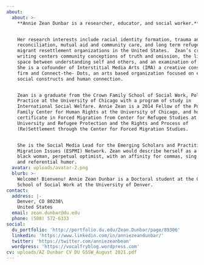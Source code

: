 ```yaml
---
about:
  about: >-
    **Annie Zean Dunbar is a researcher, educator, and social worker.**


    Her research interests include racial identity formation, trauma and
    reconciliation, mutual aid and community care, and long term refugee and
    migrant resettlement organizations in the United States.  Zean’s creative
    writing centers community conceptions of truth and omission, the liminal
    space between understanding self and others, and an examination of memory.
    She is a cofounder of Interstitial Media Arts (IMA) a creative consulting
    firm and Connect-the- Dots, an arts based organization focused on examining
    social constructs and human connection. 


    Zean is a graduate from the Crown Family School of Social Work, Policy and
    Practice at the University of Chicago with a program of study in
    International Social Welfare. Annie Zean is a 2014 Fellow of the Pozen
    Family Center for Human Rights at the University of Chicago, and holds
    certificate in Forced Migration from Center for Refugee Studies at York
    University and Refugee Protection and the Rights and Process of
    (Re)Settlement through the Center for Forced Migration Studies. 


    She is the Social Media Lead for the Emerging Scholars and Practitioner on
    Migration Issues (ESPMI) Network. Zean would describe herself as a post-goth
    black woman, perpetual optimist, with an affinity for commas, sing alongs,
    and referential humor.
  avatar: uploads/avatar-2.png
  blurb: >-
    Welcome! Bienvenu! Annie Zean Dunbar is a Doctoral student at the Graduate
    School of Social Work at the University of Denver.
contact:
  address: |-
    Denver, CO 80238\
    United States
  email: zean.dunbar@du.edu
  phone: (508) 572-6333
social:
  du_portfolio: 'http://portfolio.du.edu/Zean.Dunbar/page/89306'
  linkedin: 'https://www.linkedin.com/in/anniezeandunbar/'
  twitter: 'https://twitter.com/anniezeanbean'
  wordpress: 'https://vocalfryblog.wordpress.com'
cv: uploads/AZ Dunbar CV DU GSSW_August 2021.pdf
---
```


